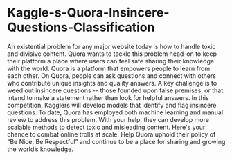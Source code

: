 # Kaggle-s-Quora-Insincere-Questions-Classification
An existential problem for any major website today is how to handle toxic and divisive content. Quora wants to tackle this problem head-on to keep their platform a place where users can feel safe sharing their knowledge with the world.  Quora is a platform that empowers people to learn from each other. On Quora, people can ask questions and connect with others who contribute unique insights and quality answers. A key challenge is to weed out insincere questions -- those founded upon false premises, or that intend to make a statement rather than look for helpful answers.  In this competition, Kagglers will develop models that identify and flag insincere questions. To date, Quora has employed both machine learning and manual review to address this problem. With your help, they can develop more scalable methods to detect toxic and misleading content.  Here's your chance to combat online trolls at scale. Help Quora uphold their policy of “Be Nice, Be Respectful” and continue to be a place for sharing and growing the world’s knowledge.  

